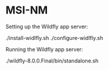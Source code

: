 # MSI-NM #

Setting up the Wildfly app server:

./install-widlfly.sh
./configure-widlfly.sh

Running the Wildfly app server:

./wildfly-8.0.0.Final/bin/standalone.sh






